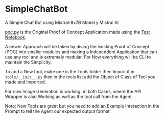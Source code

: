 # SimpleChatBot
A Simple Chat Bot using Mixtral-8x7B Model y Mistral AI

[poc.py](poc.py) is the Original Proof of Concept Application made using the [Test Notebook](Mixtral_8x7B_test.ipynb).

A newer Approach will be taken by diving the existing Proof of Concept (POC) into smaller modules and making a Independent Application that can use any tool and is extremely modular.
For Now everything will be CLI to maintain the Simplicity.

To add a New tool, make one in the Tools folder then Import it in `tools/__init__.py` then in the tools list add the Object of Class of Tool you made and Imported.

For now Image Generation is working, in both Cases, where the API Wrapper is also Working as well as the tool call from the Agent

Note: New Tools are great but you need to add an Example Interaction in the Prompt to tell the Agent our expected output format